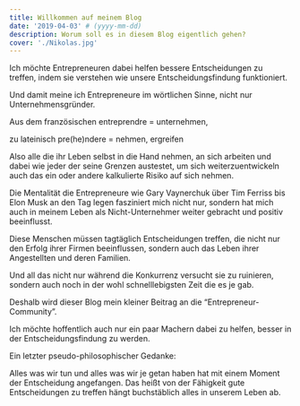 ```yaml
---
title: Willkommen auf meinem Blog
date: '2019-04-03' # (yyyy-mm-dd)
description: Worum soll es in diesem Blog eigentlich gehen?
cover: './Nikolas.jpg'
---
```


Ich möchte Entrepreneuren dabei helfen bessere Entscheidungen zu treffen, indem sie verstehen wie unsere Entscheidungsfindung funktioniert.

Und damit meine ich Entrepreneure im wörtlichen Sinne, nicht nur Unternehmensgründer.

Aus dem französischen entreprendre = unternehmen,

zu lateinisch pre(he)ndere = nehmen, ergreifen

Also alle die ihr Leben selbst in die Hand nehmen, an sich arbeiten und dabei wie jeder der seine Grenzen austestet, um sich weiterzuentwickeln auch das ein oder andere kalkulierte Risiko auf sich nehmen.

Die Mentalität die Entrepreneure wie Gary Vaynerchuk über Tim Ferriss bis Elon Musk an den Tag legen fasziniert mich nicht nur, sondern hat mich auch in meinem Leben als Nicht-Unternehmer weiter gebracht und positiv beeinflusst.

Diese Menschen müssen tagtäglich Entscheidungen treffen, die nicht nur den Erfolg ihrer Firmen beeinflussen, sondern auch das Leben ihrer Angestellten und deren Familien.

Und all das nicht nur während die Konkurrenz versucht sie zu ruinieren, sondern auch noch in der wohl schnelllebigsten Zeit die es je gab.

Deshalb wird dieser Blog mein kleiner Beitrag an die “Entrepreneur-Community”.

Ich möchte hoffentlich auch nur ein paar Machern dabei zu helfen, besser in der Entscheidungsfindung zu werden.

Ein letzter pseudo-philosophischer Gedanke:

Alles was wir tun und alles was wir je getan haben hat mit einem Moment der Entscheidung angefangen. Das heißt von der Fähigkeit gute Entscheidungen zu treffen hängt buchstäblich alles in unserem Leben ab.